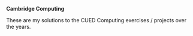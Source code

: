 **Cambridge Computing**

These are my solutions to the CUED Computing exercises / projects over the years.
